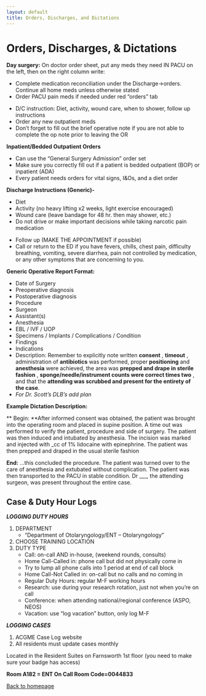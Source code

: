 ```yaml
---
layout: default
title: Orders, Discharges, and Dictations
---
```

<h1>Orders, Discharges, &amp; Dictations</h1>
<p><strong>Day surgery:</strong> On doctor order sheet, put any meds they need IN PACU on the left, then on the
right column write:</p>
<ul>
  <li>Complete medication reconciliation under the Discharge-&gt;orders. Continue all home meds unless otherwise stated</li>
  <li>Order PACU pain meds if needed under red “orders” tab</li>
</ul>
<ul>
  <li>D/C instruction: Diet, activity, wound care, when to shower, follow up instructions</li>
<li>Order any new outpatient meds</li>
<li>Don’t forget to fill out the brief operative note if you are not able to complete the op note prior to leaving the OR</li>
</ul>
<p><strong>Inpatient/Bedded Outpatient Orders</strong></p>
<ul>
<li>Can use the “General Surgery Admission” order set</li>
<li>Make sure you correctly fill out if a patient is bedded outpatient (BOP) or inpatient (ADA)</li>
<li>Every patient needs orders for vital signs, I&amp;Os, and a diet order</li>
</ul>
<p><strong>Discharge Instructions (Generic)-</strong></p>
<ul>
<li>Diet</li>
<li>Activity (no heavy lifting x2 weeks, light exercise encouraged)</li>
<li>Wound care (leave bandage for 48 hr. then may shower, etc.)</li>
<li>Do not drive or make important decisions while taking narcotic pain medication</li>
</ul>
<ul>
  <li>Follow up (MAKE THE APPOINTMENT if possible)</li>
  <li>Call or return to the ED if you have fevers, chills, chest pain, difficulty breathing, vomiting, severe diarrhea, pain not controlled by medication, or any other symptoms that are concerning to you.</li>
</ul>
<p><strong>Generic Operative Report Format:</strong></p>
<ul>
  <li>Date of Surgery</li>
  <li>Preoperative diagnosis</li>
  <li>Postoperative diagnosis</li>
  <li>Procedure</li>
  <li>Surgeon</li>
  <li>Assistant(s)</li>
  <li>Anesthesia</li>
  <li>EBL / IVF / UOP</li>
  <li>Specimens / Implants / Complications / Condition</li>
  <li>Findings</li>
  <li>Indications</li>
  <li>Description: Remember to explicitly note written <strong>consent</strong> , <strong>timeout</strong> , administration of <strong>antibiotics</strong> was performed, proper <strong>positioning</strong> and <strong>anesthesia</strong> were achieved, the area was <strong>prepped and drape in sterile fashion</strong> , <strong>sponge/needle/instrument counts were correct times two</strong> , and that the <strong>attending was scrubbed and present for the entirety of the case</strong>.</li>
  <li><em>For Dr. Scott’s DLB’s add plan</em></li>
</ul>
<p><strong>Example Dictation Description:</strong></p>
<p>** Begin: **After informed consent was obtained, the patient was brought into the operating room and
placed in supine position. A time out was performed to verify the patient, procedure and side of
surgery. The patient was then induced and intubated by anesthesia. The incision was marked and
injected with _cc of 1% lidocaine with epinephrine. The patient was then prepped and draped in the
usual sterile fashion</p>
<p><strong>End:</strong> ...this concluded the procedure. The patient was turned over to the care of anesthesia and
extubated without complication. The patient was then transported to the PACU in stable condition. Dr
___, the attending surgeon, was present throughout the entire case.</p>
<p><strong><em> </em></strong></p>
<h2>Case &amp; Duty Hour Logs</h2>
<p><strong><em>LOGGING DUTY HOURS</em></strong></p>
<ol>
  <li>DEPARTMENT
    <ul>
      <li>“Department of Otolaryngology/ENT – Otolaryngology”</li>
    </ul>
  </li>
  <li>CHOOSE TRAINING LOCATION</li>
  <li>DUTY TYPE
    <ul>
      <li>Call: on-call AND in-house, (weekend rounds, consults)</li>
      <li>Home Call-Called in: phone call but did not physically come in</li>
      <li>Try to lump all phone calls into 1 period at end of call block</li>
      <li>Home Call-Not Called in: on-call but no calls and no coming in</li>
      <li>Regular Duty Hours: regular M-F working hours</li>
      <li>Research: use during your research rotation, just not when you’re on call</li>
      <li>Conference: when attending national/regional conference (ASPO, NEOS)</li>
      <li>Vacation: use “log vacation” button, only log M-F</li>
    </ul>
  </li>
</ol>
<p><strong><em>LOGGING CASES</em></strong></p>
<ol>
  <li>ACGME Case Log website</li>
  <li>All residents must update cases monthly</li>
</ol>
<p>Located in the Resident Suites on Farnsworth 1st floor (you need to make sure your badge has access)</p>
<p><strong>Room A182 = ENT On Call Room</strong><strong> Code=0044833</strong></p>
  <p><a href="index.html">Back to homepage</a></p>
